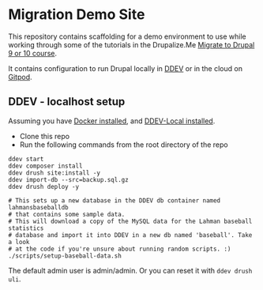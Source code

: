 # Migration Demo Site

This repository contains scaffolding for a demo environment to use while working through some of the tutorials in the Drupalize.Me [Migrate to Drupal 9 or 10 course](https://drupalize.me/series/drupal-migrate).

It contains configuration to run Drupal locally in [DDEV](https://github.com/drud/ddev) or in the cloud on [Gitpod](https://www.gitpod.io/).

## DDEV - localhost setup

Assuming you have [Docker installed](https://ddev.readthedocs.io/en/stable/users/docker_installation/), and [DDEV-Local installed](https://ddev.readthedocs.io/en/stable/#installation).

- Clone this repo
- Run the following commands from the root directory of the repo

```shell
ddev start
ddev composer install
ddev drush site:install -y
ddev import-db --src=backup.sql.gz
ddev drush deploy -y

# This sets up a new database in the DDEV db container named lahmansbaseballdb
# that contains some sample data.
# This will download a copy of the MySQL data for the Lahman baseball statistics
# database and import it into DDEV in a new db named 'baseball'. Take a look
# at the code if you're unsure about running random scripts. :)
./scripts/setup-baseball-data.sh
```

The default admin user is admin/admin. Or you can reset it with `ddev drush uli`.
